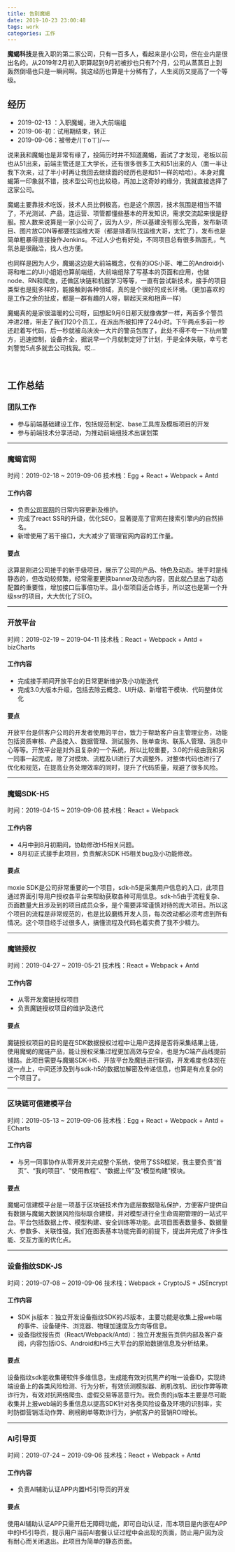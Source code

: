 ```yaml
---
title: 告别魔蝎
date: 2019-10-23 23:00:48
tags: work
categories: 工作
---
```


**魔蝎科技**是我入职的第二家公司，只有一百多人，看起来是小公司，但在业内是很出名的。从2019年2月初入职算起到9月初被抄也只有7个月，公司从蒸蒸日上到轰然倒塌也只是一瞬间啊。我这经历也算是十分稀有了，人生阅历又提高了一个等级。
<!-- more -->

## 经历
- 2019-02-13 ：入职魔蝎，进入大前端组
- 2019-06-初：试用期结束，转正
- 2019-09-06：被带走/(ㄒoㄒ)/~~

说来我和魔蝎也是非常有缘了，投简历时并不知道魔蝎，面试了才发现，老板以前也从51出来，前端主管还是工大学长，还有很多很多工大和51出来的人（面一半让我下次来，过了半小时再让我回去继续面的经历也是和51一样的哈哈）。本身对魔蝎第一印象就不错，技术型公司也比较稳，再加上这奇妙的缘分，我就直接选择了这家公司。

魔蝎主要靠技术吃饭，技术人员比例极高，也是这个原因，技术氛围是相当不错了，不光测试、产品，连运营、项管都懂些基本的开发知识，需求交流起来很是舒服。按人数来说算是一家小公司了，因为人少，所以基建没有那么完善，发布新项目、图片放CDN等都要找运维大哥（都是排着队找运维大哥，太忙了），发布也是简单粗暴得直接操作Jenkins。不过人少也有好处，不同项目总有很多熟面孔，气氛总是很融洽，找人也方便。

也同样是因为人少，魔蝎这边是大前端概念，仅有的iOS小哥、唯二的Android小哥和唯二的UI小姐姐也算前端组，大前端组除了写基本的页面和应用，也做node、RN和爬虫，还做区块链和机器学习等等，一直有尝试新技术，接手的项目类型也是挺多样的，能接触到各种领域，真的是个很好的成长环境。（更加喜欢的是工作之余的扯皮，都是一群有趣的人呀，聊起天来和相声一样）

魔蝎真的是家很温暖的公司呀，回想起9月6日那天就像做梦一样，两百多个警员冲进2楼，带走了我们120个员工，在派出所被扣押了24小时。下午两点多前一秒还赶着写代码，后一秒就被乌泱泱一大片的警员包围了，此处不得不夸一下杭州警方，迅速控制，设备齐全，据说早一个月就制定好了计划，于是全体失联，幸亏老刘警觉5点多就去公司找我。哎...


<br/>

## 工作总结

### 团队工作
- 参与前端基础建设工作，包括规范制定、base工具库及模板项目的开发
- 参与前端技术分享活动，为推动前端组技术出谋划策

---
### 魔蝎官网
时间：2019-02-18 ~ 2019-09-06
技术栈：Egg + React + Webpack + Antd 
#### 工作内容
- 负责[公司官网](https://www.91moxie.com/)的日常内容更新及维护。
- 完成了react SSR的升级，优化SEO，显著提高了官网在搜索引擎内的自然排名。
- 新增使用了若干接口，大大减少了管理官网内容的工作量。

#### 要点
这算是刚进公司接手的新手级项目，展示了公司的产品、特色及动态。接手时是纯静态的，但改动较频繁，经常需要更换banner及动态内容，因此就凸显出了动态配置的重要性，增加接口后事倍功半。且小型项目适合练手，所以这也是第一个升级ssr的项目，大大优化了SEO。

---
### 开放平台
时间：2019-02-19 ~ 2019-04-11
技术栈：React + Webpack + Antd + bizCharts
#### 工作内容
- 完成接手期间开放平台的日常更新维护及小功能迭代
- 完成3.0大版本升级，包括去除云概念、UI升级、新增若干模块、代码整体优化

#### 要点
开放平台是供客户公司的开发者使用的平台，致力于帮助客户自主管理业务，功能包括资质审核、产品接入、数据管理、测试服务、账单查询、联系人管理、消息中心等等。开放平台是对外且复杂的一个系统，所以比较重要，3.0的升级由我和另一同事一起完成，除了对模块、流程及UI进行了大调整外，对整体代码也进行了优化和规范，在提高业务处理效率的同时，提升了代码质量，规避了很多风险。

---
### 魔蝎SDK-H5
时间：2019-04-15 ~ 2019-09-06
技术栈：React + Webpack
#### 工作内容
- 4月中到8月初期间，协助修改H5相关问题。
- 8月初正式接手此项目，负责解决SDK H5相关bug及小功能修改。

#### 要点
moxie SDK是公司非常重要的一个项目，sdk-h5是采集用户信息的入口，此项目通过界面引导用户授权各平台来帮助获取各种可用信息。sdk-h5由于流程复杂、页面数量大且涉及到的项目成员众多，是个需要非常谨慎对待的庞大项目。所以这个项目的流程是非常规范的，也是比较磨练开发人员，每次改动都必须考虑到所有情况。这个项目经手过很多人，搞懂流程及代码也着实费了我不少精力。

---
### 魔链授权
时间：2019-04-27 ~ 2019-05-21
技术栈：React + Webpack + Antd 
#### 工作内容
- 从零开发魔链授权项目
- 负责魔链授权项目的维护及迭代

#### 要点
魔链授权项目的目的是在SDK数据授权过程中让用户选择是否将采集结果上链，使用魔蝎的魔链产品，能让授权采集过程更加高效与安全，也是为C端产品线提前铺路。此项目需要与魔蝎SDK-H5、开放平台及魔链进行联调，开发难度也体现在这一点上，中间还涉及到与sdk-h5的数据加解密及传递信息，也算是有点复杂的一个项目了。

---
### 区块链可信建模平台
时间：2019-05-13 ~ 2019-09-06
技术栈：Egg + React + Webpack + Antd + ECharts
#### 工作内容
- 与另一同事协作从零开发并完成整个系统，使用了SSR框架，我主要负责“首页”、“我的项目”、“使用教程”、“数据上传”及“模型构建”模块。

#### 要点
魔蝎可信建模平台是一项基于区块链技术作为底层数据隐私保护，方便客户提供自有数据与魔蝎大数据风险指标联合建模，并对模型进行全生命周期管理的一站式平台。平台包括数据上传、模型构建、安全训练等功能。此项目图表数量多、数据量大、参数多、关联性强，我们在图表基本功能完善的前提下，提出并完成了许多性能、交互方面的优化点。

---
### 设备指纹SDK-JS
时间：2019-07-08 ~ 2019-09-06
技术栈：Webpack + CryptoJS + JSEncrypt 
#### 工作内容
- SDK js版本：独立开发设备指纹SDK的JS版本，主要功能是收集上报web端的事件、设备硬件、浏览器、物理加速度及方向等信息。
- 设备指纹报告页（React/Webpack/Antd）：独立开发报告页供内部及客户查阅，内容包括iOS、Android和H5三大平台的原始数据信息及分析结果。

#### 要点
设备指纹sdk能收集硬软件多维信息，生成能有效对抗黑产的唯一设备ID，实现终端设备上的各类风险检测、行为分析，有效侦测模拟器、刷机改机、团伙作弊等欺诈行为，有效对抗网络爬虫、虚假交易等恶意行为。我负责的js版本主要是尽可能收集并上报web端的多重信息以提高SDK针对各类风险设备及环境的识别率，实时防御营销活动作弊、刷榜刷单等欺诈行为，护航客户的营销ROI增长。

---
### AI引导页
时间：2019-07-24 ~ 2019-09-06
技术栈：React + Webpack + Antd 
#### 工作内容
- 负责AI辅助认证APP内置H5引导页的开发

#### 要点
使用AI辅助认证APP只需开启无障碍功能，即可自动认证，而本项目是内嵌在APP中的H5引导页，提示用户当前AI套餐认证过程中会出现的页面，防止用户因为没有耐心而关闭退出。此项目为简单的静态页面。

